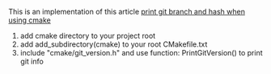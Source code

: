 This is an implementation of this article [print git branch and hash when using cmake](http://192.168.8.250:30080/zhaoxin/wiki/-/wikis/cmake%E4%B8%AD%E8%8E%B7%E5%8F%96git%E4%BF%A1%E6%81%AF)
1. add cmake directory to your project root 
2. add add_subdirectory(cmake) to your root CMakefile.txt
3. include "cmake/git_version.h" and use function:  PrintGitVersion() to print git info

